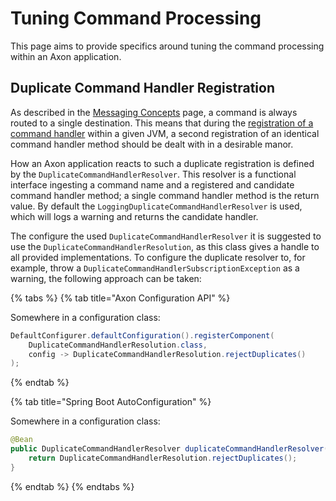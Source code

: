# Tuning Command Processing

This page aims to provide specifics around tuning the command processing within an Axon application. 

## Duplicate Command Handler Registration

As described in the [Messaging Concepts](../../configuring-infrastructure-components/messaging-concepts/messaging-concepts.md#commands) page,
 a command is always routed to a single destination.
This means that during the [registration of a command handler](../../configuring-infrastructure-components/command-processing/command-model-configuration.md#registering-a-command-handler)
 within a given JVM, 
 a second registration of an identical command handler method should be dealt with in a desirable manor.

How an Axon application reacts to such a duplicate registration is defined by the `DuplicateCommandHandlerResolver`.
This resolver is a functional interface ingesting a command name and a registered and candidate command handler method;
 a single command handler method is the return value.
By default the `LoggingDuplicateCommandHandlerResolver` is used,
 which will logs a warning and returns the candidate handler.
 
The configure the used `DuplicateCommandHandlerResolver` it is suggested to use the `DuplicateCommandHandlerResolution`,
 as this class gives a handle to all provided implementations.
To configure the duplicate resolver to, for example,
 throw a `DuplicateCommandHandlerSubscriptionException` as a warning,
 the following approach can be taken:  

{% tabs %}
{% tab title="Axon Configuration API" %}

Somewhere in a configuration class:
```java
DefaultConfigurer.defaultConfiguration().registerComponent(
    DuplicateCommandHandlerResolution.class,
    config -> DuplicateCommandHandlerResolution.rejectDuplicates()
);
```

{% endtab %}

{% tab title="Spring Boot AutoConfiguration" %}

Somewhere in a configuration class:
```java
@Bean
public DuplicateCommandHandlerResolver duplicateCommandHandlerResolver() {
    return DuplicateCommandHandlerResolution.rejectDuplicates();
}
```

{% endtab %}
{% endtabs %} 
